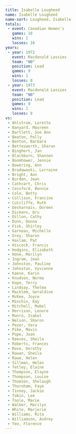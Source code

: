 ```yaml
---
title: Isabelle Lougheed
name: Isabelle Lougheed
name-sort: Lougheed, Isabelle
totals:
 - event: Canadian Women's
   games: 18
   wins: 2
   losses: 16
years:
 - year: 1972
   event: Macdonald Lassies
   team: "NB"
   position: Lead
   games: 9
   wins: 1
   losses: 8
 - year: 1973
   event: Macdonald Lassies
   team: "NB"
   position: Lead
   games: 9
   wins: 1
   losses: 8
vs:
 - Ahlstrom, Loretto
 - Banyard, Maureen
 - Bartlett, Sue Ann
 - Beaton, Polly
 - Benton, Barbara
 - Bettesworth, Sharon
 - Binghert, Jan
 - Blackburn, Shannon
 - Boomhower, Jennie
 - Bowering, Ann
 - Bradawaski, Lorraine
 - Bright, Ann
 - Burden, Jean
 - Cathcart, Chris
 - Cessford, Bonnie
 - Cole, Betty
 - Collison, Francine
 - Cutcliffe, Ruth
 - Desharnais, Doreen
 - Dickens, Dru
 - Dillon, Cathy
 - Dunn, Donna
 - Fisk, Shirley
 - Garneau, Michelle
 - Grey, Sharon
 - Haslam, Pat
 - Hiscock, Francis
 - Hodgins, Elizabeth
 - Hone, Marilyn
 - Ingram, Joan
 - Johnston, Pauline
 - Johnston, Vyvienne
 - Kaese, Karin
 - Knudson, Norma
 - Kope, Terry
 - Lindsay, Thelma
 - Macklem, Geraldine
 - McKee, Joyce
 - Minchin, Kay
 - Mitchell, Mabel
 - Morrison, Lenore
 - Munro, Isabel
 - Nelson, Sharon
 - Pezer, Vera
 - Pike, Mavis
 - Pope, Joan
 - Reeves, Sheila
 - Roberts, Frances
 - Rose, Dorothy
 - Rowan, Sheila
 - Rowe, Helen
 - Sillman, Helen
 - Tetley, Elaine
 - Thompson, Elayne
 - Thompson, Louise
 - Thomson, Shelaugh
 - Thornham, Faye
 - Tinney, Jackie
 - Tobin, Lee
 - Toole, Marie
 - Walker, Marilyn
 - White, Marjorie
 - Williams, Rita
 - Williamson, Audrey
 - Yeo, Florence
---
```

